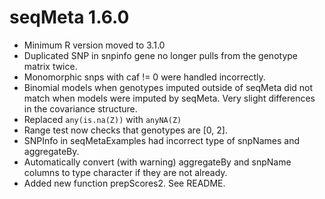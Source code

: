 seqMeta 1.6.0
==================

-   Minimum R version moved to 3.1.0
-   Duplicated SNP in snpinfo gene no longer pulls from the genotype matrix twice.
-   Monomorphic snps with caf != 0 were handled incorrectly.
-   Binomial models when genotypes imputed outside of seqMeta did not match when models were imputed by seqMeta.  Very slight differences in the covariance structure.
-   Replaced `any(is.na(Z))` with `anyNA(Z)`
-   Range test now checks that genotypes are [0, 2].
-   SNPInfo in seqMetaExamples had incorrect type of snpNames and aggregateBy.
-   Automatically convert (with warning) aggregateBy and snpName columns to type character if they are not already.
-   Added new function prepScores2.  See README.